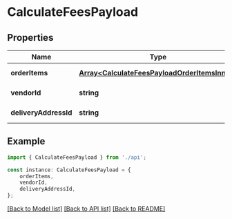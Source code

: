 # CalculateFeesPayload


## Properties

Name | Type | Description | Notes
------------ | ------------- | ------------- | -------------
**orderItems** | [**Array&lt;CalculateFeesPayloadOrderItemsInner&gt;**](CalculateFeesPayloadOrderItemsInner.md) |  | [default to undefined]
**vendorId** | **string** |  | [default to undefined]
**deliveryAddressId** | **string** |  | [default to undefined]

## Example

```typescript
import { CalculateFeesPayload } from './api';

const instance: CalculateFeesPayload = {
    orderItems,
    vendorId,
    deliveryAddressId,
};
```

[[Back to Model list]](../README.md#documentation-for-models) [[Back to API list]](../README.md#documentation-for-api-endpoints) [[Back to README]](../README.md)
